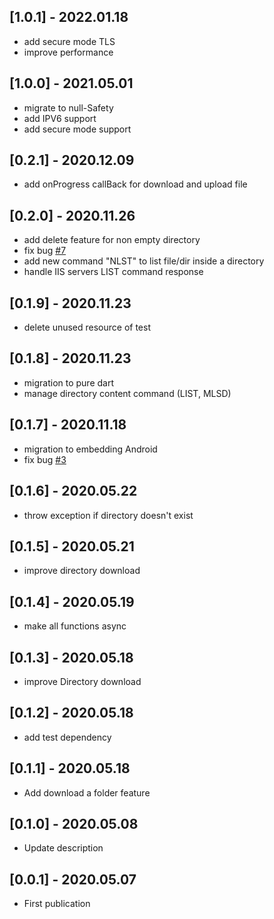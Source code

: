 ## [1.0.1] - 2022.01.18
* add secure mode TLS
* improve performance
## [1.0.0] - 2021.05.01
* migrate to null-Safety
* add IPV6 support
* add secure mode support
## [0.2.1] - 2020.12.09
* add onProgress callBack for download and upload file
## [0.2.0] - 2020.11.26
* add delete feature for non empty directory
* fix bug [#7](https://github.com/salim-lachdhaf/ftpConnect/issues/3)
* add new command "NLST" to list file/dir inside a directory
* handle IIS servers LIST command response
## [0.1.9] - 2020.11.23
* delete unused resource of test
## [0.1.8] - 2020.11.23
* migration to pure dart
* manage directory content command (LIST, MLSD)
## [0.1.7] - 2020.11.18
* migration to embedding Android
* fix bug [#3](https://github.com/salim-lachdhaf/ftpConnect/issues/3)
## [0.1.6] - 2020.05.22
* throw exception if directory doesn't exist
## [0.1.5] - 2020.05.21
* improve directory download
## [0.1.4] - 2020.05.19
* make all functions async
## [0.1.3] - 2020.05.18
* improve Directory download
## [0.1.2] - 2020.05.18
* add test dependency
## [0.1.1] - 2020.05.18
* Add download a folder feature
## [0.1.0] - 2020.05.08
* Update description
## [0.0.1] - 2020.05.07
* First publication
